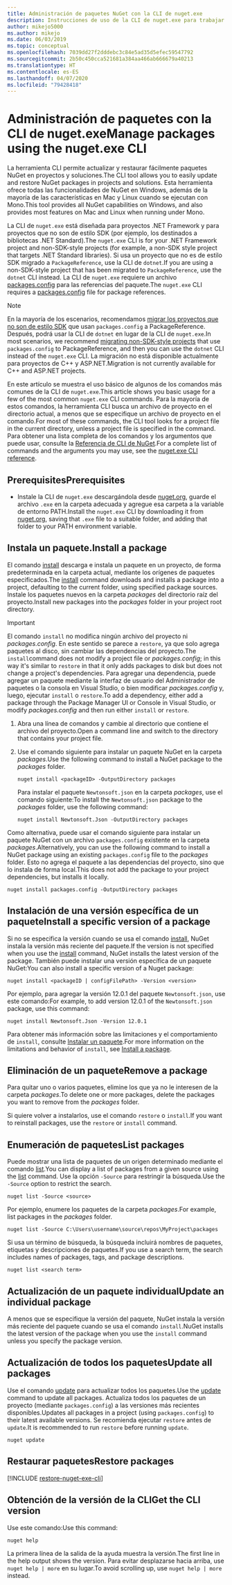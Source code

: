 ```yaml
---
title: Administración de paquetes NuGet con la CLI de nuget.exe
description: Instrucciones de uso de la CLI de nuget.exe para trabajar con paquetes NuGet.
author: mikejo5000
ms.author: mikejo
ms.date: 06/03/2019
ms.topic: conceptual
ms.openlocfilehash: 7039dd27f2dddebc3c84e5ad35d5efec59547792
ms.sourcegitcommit: 2b50c450cca521681a384aa466ab666679a40213
ms.translationtype: HT
ms.contentlocale: es-ES
ms.lasthandoff: 04/07/2020
ms.locfileid: "79428418"
---
```

# <a name="manage-packages-using-the-nugetexe-cli"></a><span data-ttu-id="747c8-103">Administración de paquetes con la CLI de nuget.exe</span><span class="sxs-lookup"><span data-stu-id="747c8-103">Manage packages using the nuget.exe CLI</span></span>

<span data-ttu-id="747c8-104">La herramienta CLI permite actualizar y restaurar fácilmente paquetes NuGet en proyectos y soluciones.</span><span class="sxs-lookup"><span data-stu-id="747c8-104">The CLI tool allows you to easily update and restore NuGet packages in projects and solutions.</span></span> <span data-ttu-id="747c8-105">Esta herramienta ofrece todas las funcionalidades de NuGet en Windows, además de la mayoría de las características en Mac y Linux cuando se ejecutan con Mono.</span><span class="sxs-lookup"><span data-stu-id="747c8-105">This tool provides all NuGet capabilities on Windows, and also provides most features on Mac and Linux when running under Mono.</span></span>

<span data-ttu-id="747c8-106">La CLI de `nuget.exe` está diseñada para proyectos .NET Framework y para proyectos que no son de estilo SDK (por ejemplo, los destinados a bibliotecas .NET Standard).</span><span class="sxs-lookup"><span data-stu-id="747c8-106">The `nuget.exe` CLI is for your .NET Framework project and non-SDK-style projects (for example, a non-SDK style project that targets .NET Standard libraries).</span></span> <span data-ttu-id="747c8-107">Si usa un proyecto que no es de estilo SDK migrado a `PackageReference`, use la CLI de `dotnet`.</span><span class="sxs-lookup"><span data-stu-id="747c8-107">If you are using a non-SDK-style project that has been migrated to `PackageReference`, use the `dotnet` CLI instead.</span></span> <span data-ttu-id="747c8-108">La CLI de `nuget.exe` requiere un archivo [packages.config](../reference/packages-config.md) para las referencias del paquete.</span><span class="sxs-lookup"><span data-stu-id="747c8-108">The `nuget.exe` CLI requires a [packages.config](../reference/packages-config.md) file for package references.</span></span>

> [!NOTE]
> <span data-ttu-id="747c8-109">En la mayoría de los escenarios, recomendamos [migrar los proyectos que no son de estilo SDK](../consume-packages/migrate-packages-config-to-package-reference.md) que usan `packages.config` a PackageReference. Después, podrá usar la CLI de `dotnet` en lugar de la CLI de `nuget.exe`.</span><span class="sxs-lookup"><span data-stu-id="747c8-109">In most scenarios, we recommend [migrating non-SDK-style projects](../consume-packages/migrate-packages-config-to-package-reference.md) that use `packages.config` to PackageReference, and then you can use the `dotnet` CLI instead of the `nuget.exe` CLI.</span></span> <span data-ttu-id="747c8-110">La migración no está disponible actualmente para proyectos de C++ y ASP.NET.</span><span class="sxs-lookup"><span data-stu-id="747c8-110">Migration is not currently available for C++ and ASP.NET projects.</span></span>

<span data-ttu-id="747c8-111">En este artículo se muestra el uso básico de algunos de los comandos más comunes de la CLI de `nuget.exe`.</span><span class="sxs-lookup"><span data-stu-id="747c8-111">This article shows you basic usage for a few of the most common `nuget.exe` CLI commands.</span></span> <span data-ttu-id="747c8-112">Para la mayoría de estos comandos, la herramienta CLI busca un archivo de proyecto en el directorio actual, a menos que se especifique un archivo de proyecto en el comando.</span><span class="sxs-lookup"><span data-stu-id="747c8-112">For most of these commands, the CLI tool looks for a project file in the current directory, unless a project file is specified in the command.</span></span> <span data-ttu-id="747c8-113">Para obtener una lista completa de los comandos y los argumentos que puede usar, consulte la [Referencia de CLI de NuGet](../reference/nuget-exe-cli-reference.md).</span><span class="sxs-lookup"><span data-stu-id="747c8-113">For a complete list of commands and the arguments you may use, see the [nuget.exe CLI reference](../reference/nuget-exe-cli-reference.md).</span></span>

## <a name="prerequisites"></a><span data-ttu-id="747c8-114">Prerequisites</span><span class="sxs-lookup"><span data-stu-id="747c8-114">Prerequisites</span></span>

- <span data-ttu-id="747c8-115">Instale la CLI de `nuget.exe` descargándola desde [nuget.org](https://dist.nuget.org/win-x86-commandline/latest/nuget.exe), guarde el archivo `.exe` en la carpeta adecuada y agregue esa carpeta a la variable de entorno PATH.</span><span class="sxs-lookup"><span data-stu-id="747c8-115">Install the `nuget.exe` CLI by downloading it from [nuget.org](https://dist.nuget.org/win-x86-commandline/latest/nuget.exe), saving that `.exe` file to a suitable folder, and adding that folder to your PATH environment variable.</span></span>

## <a name="install-a-package"></a><span data-ttu-id="747c8-116">Instala un paquete.</span><span class="sxs-lookup"><span data-stu-id="747c8-116">Install a package</span></span>

<span data-ttu-id="747c8-117">El comando [install](../reference/cli-reference/cli-ref-install.md) descarga e instala un paquete en un proyecto, de forma predeterminada en la carpeta actual, mediante los orígenes de paquetes especificados.</span><span class="sxs-lookup"><span data-stu-id="747c8-117">The [install](../reference/cli-reference/cli-ref-install.md) command downloads and installs a package into a project, defaulting to the current folder, using specified package sources.</span></span> <span data-ttu-id="747c8-118">Instale los paquetes nuevos en la carpeta *packages* del directorio raíz del proyecto.</span><span class="sxs-lookup"><span data-stu-id="747c8-118">Install new packages into the *packages* folder in your project root directory.</span></span>

> [!IMPORTANT]
> <span data-ttu-id="747c8-119">El comando `install` no modifica ningún archivo del proyecto ni *packages.config*. En este sentido se parece a `restore`, ya que solo agrega paquetes al disco, sin cambiar las dependencias del proyecto.</span><span class="sxs-lookup"><span data-stu-id="747c8-119">The `install`command does not modify a project file or *packages.config*; in this way it's similar to `restore` in that it only adds packages to disk but does not change a project's dependencies.</span></span> <span data-ttu-id="747c8-120">Para agregar una dependencia, puede agregar un paquete mediante la interfaz de usuario del Administrador de paquetes o la consola en Visual Studio, o bien modificar *packages.config* y, luego, ejecutar `install` o `restore`.</span><span class="sxs-lookup"><span data-stu-id="747c8-120">To add a dependency, either add a package through the Package Manager UI or Console in Visual Studio, or modify *packages.config* and then run either `install` or `restore`.</span></span>

1. <span data-ttu-id="747c8-121">Abra una línea de comandos y cambie al directorio que contiene el archivo del proyecto.</span><span class="sxs-lookup"><span data-stu-id="747c8-121">Open a command line and switch to the directory that contains your project file.</span></span>

2. <span data-ttu-id="747c8-122">Use el comando siguiente para instalar un paquete NuGet en la carpeta *packages*.</span><span class="sxs-lookup"><span data-stu-id="747c8-122">Use the following command to install a NuGet package to the *packages* folder.</span></span>

    ```cli
    nuget install <packageID> -OutputDirectory packages
    ```

    <span data-ttu-id="747c8-123">Para instalar el paquete `Newtonsoft.json` en la carpeta *packages*, use el comando siguiente:</span><span class="sxs-lookup"><span data-stu-id="747c8-123">To install the `Newtonsoft.json` package to the *packages* folder, use the following command:</span></span>

    ```cli
    nuget install Newtonsoft.Json -OutputDirectory packages
    ```

<span data-ttu-id="747c8-124">Como alternativa, puede usar el comando siguiente para instalar un paquete NuGet con un archivo `packages.config` existente en la carpeta *packages*.</span><span class="sxs-lookup"><span data-stu-id="747c8-124">Alternatively, you can use the following command to install a NuGet package using an existing `packages.config` file to the *packages* folder.</span></span> <span data-ttu-id="747c8-125">Esto no agrega el paquete a las dependencias del proyecto, sino que lo instala de forma local.</span><span class="sxs-lookup"><span data-stu-id="747c8-125">This does not add the package to your project dependencies, but installs it locally.</span></span>

```cli
nuget install packages.config -OutputDirectory packages
```

## <a name="install-a-specific-version-of-a-package"></a><span data-ttu-id="747c8-126">Instalación de una versión específica de un paquete</span><span class="sxs-lookup"><span data-stu-id="747c8-126">Install a specific version of a package</span></span>

<span data-ttu-id="747c8-127">Si no se especifica la versión cuando se usa el comando [install](../reference/cli-reference/cli-ref-install.md), NuGet instala la versión más reciente del paquete.</span><span class="sxs-lookup"><span data-stu-id="747c8-127">If the version is not specified when you use the [install](../reference/cli-reference/cli-ref-install.md) command, NuGet installs the latest version of the package.</span></span> <span data-ttu-id="747c8-128">También puede instalar una versión específica de un paquete NuGet:</span><span class="sxs-lookup"><span data-stu-id="747c8-128">You can also install a specific version of a Nuget package:</span></span>

```cli
nuget install <packageID | configFilePath> -Version <version>
```

<span data-ttu-id="747c8-129">Por ejemplo, para agregar la versión 12.0.1 del paquete `Newtonsoft.json`, use este comando:</span><span class="sxs-lookup"><span data-stu-id="747c8-129">For example, to add version 12.0.1 of the `Newtonsoft.json` package, use this command:</span></span>

```cli
nuget install Newtonsoft.Json -Version 12.0.1
```

<span data-ttu-id="747c8-130">Para obtener más información sobre las limitaciones y el comportamiento de `install`, consulte [Instalar un paquete](#install-a-package).</span><span class="sxs-lookup"><span data-stu-id="747c8-130">For more information on the limitations and behavior of `install`, see [Install a package](#install-a-package).</span></span>

## <a name="remove-a-package"></a><span data-ttu-id="747c8-131">Eliminación de un paquete</span><span class="sxs-lookup"><span data-stu-id="747c8-131">Remove a package</span></span>

<span data-ttu-id="747c8-132">Para quitar uno o varios paquetes, elimine los que ya no le interesen de la carpeta *packages*.</span><span class="sxs-lookup"><span data-stu-id="747c8-132">To delete one or more packages, delete the packages you want to remove from the *packages* folder.</span></span>

<span data-ttu-id="747c8-133">Si quiere volver a instalarlos, use el comando `restore` o `install`.</span><span class="sxs-lookup"><span data-stu-id="747c8-133">If you want to reinstall packages, use the `restore` or `install` command.</span></span>

## <a name="list-packages"></a><span data-ttu-id="747c8-134">Enumeración de paquetes</span><span class="sxs-lookup"><span data-stu-id="747c8-134">List packages</span></span>

<span data-ttu-id="747c8-135">Puede mostrar una lista de paquetes de un origen determinado mediante el comando [list](../reference/cli-reference/cli-ref-list.md).</span><span class="sxs-lookup"><span data-stu-id="747c8-135">You can display a list of packages from a given source using the [list](../reference/cli-reference/cli-ref-list.md) command.</span></span> <span data-ttu-id="747c8-136">Use la opción `-Source` para restringir la búsqueda.</span><span class="sxs-lookup"><span data-stu-id="747c8-136">Use the `-Source` option to restrict the search.</span></span>

```cli
nuget list -Source <source>
```

<span data-ttu-id="747c8-137">Por ejemplo, enumere los paquetes de la carpeta *packages*.</span><span class="sxs-lookup"><span data-stu-id="747c8-137">For example, list packages in the *packages* folder.</span></span>

```cli
nuget list -Source C:\Users\username\source\repos\MyProject\packages
```

<span data-ttu-id="747c8-138">Si usa un término de búsqueda, la búsqueda incluirá nombres de paquetes, etiquetas y descripciones de paquetes.</span><span class="sxs-lookup"><span data-stu-id="747c8-138">If you use a search term, the search includes names of packages, tags, and package descriptions.</span></span>

```cli
nuget list <search term>
```

## <a name="update-an-individual-package"></a><span data-ttu-id="747c8-139">Actualización de un paquete individual</span><span class="sxs-lookup"><span data-stu-id="747c8-139">Update an individual package</span></span>

<span data-ttu-id="747c8-140">A menos que se especifique la versión del paquete, NuGet instala la versión más reciente del paquete cuando se usa el comando `install`.</span><span class="sxs-lookup"><span data-stu-id="747c8-140">NuGet installs the latest version of the package when you use the `install` command unless you specify the package version.</span></span>

## <a name="update-all-packages"></a><span data-ttu-id="747c8-141">Actualización de todos los paquetes</span><span class="sxs-lookup"><span data-stu-id="747c8-141">Update all packages</span></span>

<span data-ttu-id="747c8-142">Use el comando [update](../reference/cli-reference/cli-ref-update.md) para actualizar todos los paquetes.</span><span class="sxs-lookup"><span data-stu-id="747c8-142">Use the [update](../reference/cli-reference/cli-ref-update.md) command to update all packages.</span></span> <span data-ttu-id="747c8-143">Actualiza todos los paquetes de un proyecto (mediante `packages.config`) a las versiones más recientes disponibles.</span><span class="sxs-lookup"><span data-stu-id="747c8-143">Updates all packages in a project (using `packages.config`) to their latest available versions.</span></span> <span data-ttu-id="747c8-144">Se recomienda ejecutar `restore` antes de `update`.</span><span class="sxs-lookup"><span data-stu-id="747c8-144">It is recommended to run `restore` before running `update`.</span></span>

```cli
nuget update
```

## <a name="restore-packages"></a><span data-ttu-id="747c8-145">Restaurar paquetes</span><span class="sxs-lookup"><span data-stu-id="747c8-145">Restore packages</span></span>

[!INCLUDE [restore-nuget-exe-cli](includes/restore-nuget-exe-cli.md)]

## <a name="get-the-cli-version"></a><span data-ttu-id="747c8-146">Obtención de la versión de la CLI</span><span class="sxs-lookup"><span data-stu-id="747c8-146">Get the CLI version</span></span>

<span data-ttu-id="747c8-147">Use este comando:</span><span class="sxs-lookup"><span data-stu-id="747c8-147">Use this command:</span></span>

```cli
nuget help
```

<span data-ttu-id="747c8-148">La primera línea de la salida de la ayuda muestra la versión.</span><span class="sxs-lookup"><span data-stu-id="747c8-148">The first line in the help output shows the version.</span></span> <span data-ttu-id="747c8-149">Para evitar desplazarse hacia arriba, use `nuget help | more` en su lugar.</span><span class="sxs-lookup"><span data-stu-id="747c8-149">To avoid scrolling up, use `nuget help | more` instead.</span></span>